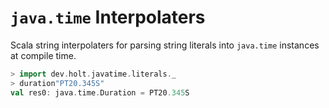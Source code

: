 # `java.time` Interpolaters

Scala string interpolaters for parsing string literals into `java.time` instances at compile time.

```scala
> import dev.holt.javatime.literals._
> duration"PT20.345S"
val res0: java.time.Duration = PT20.345S
```
